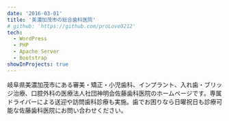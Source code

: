 ```yaml
---
date: '2016-03-01'
title: '美濃加茂市の総合歯科医院'
# github: 'https://github.com/proLove0212'
tech:
  - WordPress
  - PHP
  - Apache Server
  - Bootstrap
showInProjects: true
---
```


岐阜県美濃加茂市にある審美・矯正・小児歯科、インプラント、入れ歯・ブリッジ治療、口腔外科の医療法人社団神明会佐藤歯科医院のホームページです。専属ドライバーによる送迎や訪問歯科診療も実施。歯でお困りなら日曜祝日も診療可能な佐藤歯科医院にお問い合わせください。
